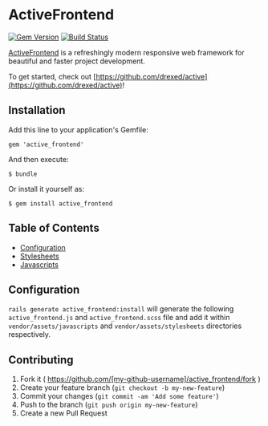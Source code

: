 # ActiveFrontend

[![Gem Version](https://badge.fury.io/rb/active.svg)](http://badge.fury.io/rb/active_frontend)
[![Build Status](https://travis-ci.org/drexed/active_frontend.svg?branch=master)](https://travis-ci.org/drexed/active_frontend)

[ActiveFrontend](https://github.com/drexed/active_frontend) is a refreshingly modern responsive web framework for beautiful and faster project development.

To get started, check out [https://github.com/drexed/active](https://github.com/drexed/active)!

## Installation

Add this line to your application's Gemfile:

    gem 'active_frontend'

And then execute:

    $ bundle

Or install it yourself as:

    $ gem install active_frontend

## Table of Contents

* [Configuration](#configuration)
* [Stylesheets](#stylesheets)
* [Javascripts](#javascripts)

## Configuration

`rails generate active_frontend:install` will generate the following `active_frontend.js` and `active_frontend.scss` file and add it within `vendor/assets/javascripts` and `vendor/assets/stylesheets` directories respectively.

## Contributing

1. Fork it ( https://github.com/[my-github-username]/active_frontend/fork )
2. Create your feature branch (`git checkout -b my-new-feature`)
3. Commit your changes (`git commit -am 'Add some feature'`)
4. Push to the branch (`git push origin my-new-feature`)
5. Create a new Pull Request
